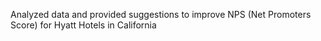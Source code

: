 Analyzed data and provided suggestions to improve NPS (Net Promoters Score) for Hyatt Hotels in California
